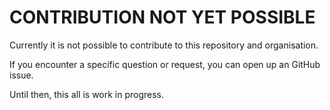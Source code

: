 # CONTRIBUTION NOT YET POSSIBLE

Currently it is not possible to contribute to this repository and organisation.

If you encounter a specific question or request, you can open up an GitHub issue.

Until then, this all is work in progress.
